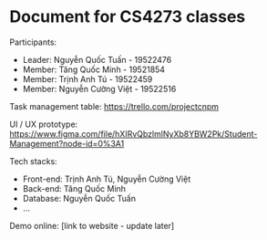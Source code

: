 # Document for CS4273 classes

Participants:

- Leader: Nguyễn Quốc Tuấn - 19522476
- Member: Tăng Quốc Minh - 19521854
- Member: Trịnh Anh Tú - 19522459
- Member: Nguyễn Cường Việt - 19522516


Task management table: https://trello.com/projectcnpm

UI / UX prototype: https://www.figma.com/file/hXIRvQbzlmlNyXb8YBW2Pk/Student-Management?node-id=0%3A1

Tech stacks:

- Front-end: Trịnh Anh Tú, Nguyễn Cường Việt
- Back-end: Tăng Quốc Minh
- Database: Nguyễn Quốc Tuấn
- ...

Demo online: [link to website - update later]
